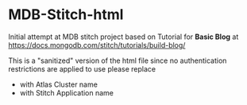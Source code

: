 # MDB-Stitch-html
Initial attempt at MDB stitch project
based on Tutorial for **Basic Blog** at https://docs.mongodb.com/stitch/tutorials/build-blog/


This is a "sanitized" version of the html file since no authentication restrictions are applied
to use please replace
- <mongodb-atlas> with Atlas Cluster name
- <stitch-application-name> with Stitch Application name
